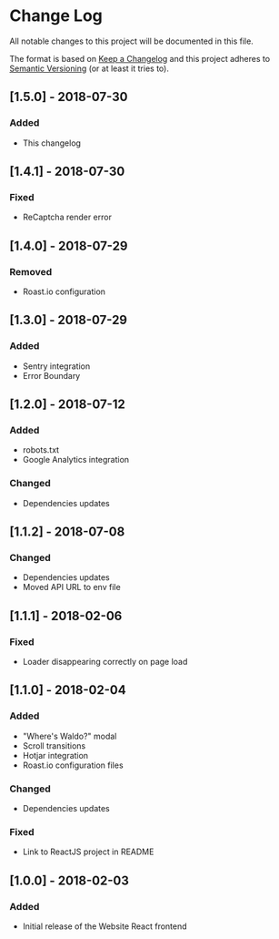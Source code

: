 # Change Log
All notable changes to this project will be documented in this file.

The format is based on [Keep a Changelog](http://keepachangelog.com/)
and this project adheres to [Semantic Versioning](http://semver.org/) (or at least it tries to).

## [1.5.0] - 2018-07-30
### Added
- This changelog

## [1.4.1] - 2018-07-30
### Fixed
- ReCaptcha render error

## [1.4.0] - 2018-07-29
### Removed
- Roast.io configuration

## [1.3.0] - 2018-07-29
### Added
- Sentry integration
- Error Boundary

## [1.2.0] - 2018-07-12
### Added
- robots.txt
- Google Analytics integration
### Changed
- Dependencies updates

## [1.1.2] - 2018-07-08
### Changed
- Dependencies updates
- Moved API URL to env file

## [1.1.1] - 2018-02-06
### Fixed
- Loader disappearing correctly on page load

## [1.1.0] - 2018-02-04
### Added
- "Where's Waldo?" modal
- Scroll transitions
- Hotjar integration
- Roast.io configuration files
### Changed
- Dependencies updates
### Fixed
- Link to ReactJS project in README

## [1.0.0] - 2018-02-03
### Added
- Initial release of the Website React frontend
